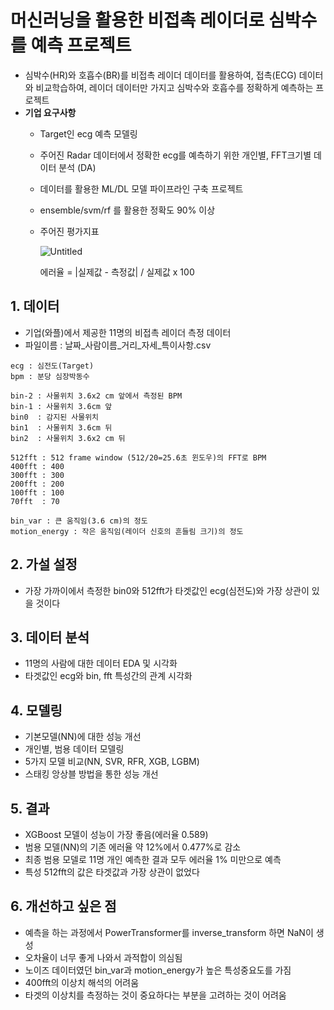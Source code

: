 # 머신러닝을 활용한 비접촉 레이더로 심박수를 예측 프로젝트

* 심박수(HR)와 호흡수(BR)를 비접촉 레이더 데이터를 활용하여, 접촉(ECG) 데이터와 비교학습하여, 레이더 데이터만 가지고 심박수와 호흡수를 정확하게 예측하는 프로젝트
* **기업 요구사항**  
  * Target인 ecg 예측 모델링  
  * 주어진 Radar 데이터에서 정확한 ecg를 예측하기 위한 개인별, FFT크기별 데이터 분석 (DA)  
  * 데이터를 활용한 ML/DL 모델 파이프라인 구축 프로젝트
  * ensemble/svm/rf 를 활용한 정확도 90% 이상
  * 주어진 평가지표
  
    ![Untitled](https://user-images.githubusercontent.com/86766081/163770911-03c3b82d-f92e-4d20-8a6d-e073986db5fe.png)
    
    에러율 = |실제값 - 측정값| / 실제값 x 100
   
## 1. 데이터

   * 기업(와플)에서 제공한 11명의 비접촉 레이더 측정 데이터 
   * 파일이름 : 날짜_사람이름_거리_자세_특이사항.csv  
    
    ecg : 심전도(Target)
    bpm : 분당 심장박동수

    bin-2 : 사물위치 3.6x2 cm 앞에서 측정된 BPM
    bin-1 : 사물위치 3.6cm 앞
    bin0  : 감지된 사물위치
    bin1  : 사물위치 3.6cm 뒤
    bin2  : 사물위치 3.6x2 cm 뒤
    
    512fft : 512 frame window (512/20=25.6초 윈도우)의 FFT로 BPM
    400fft : 400
    300fft : 300
    200fft : 200
    100fft : 100
    70fft  : 70

    bin_var : 큰 움직임(3.6 cm)의 정도
    motion_energy : 작은 움직임(레이더 신호의 흔들림 크기)의 정도
    
## 2. 가설 설정
   * 가장 가까이에서 측정한 bin0와 512fft가 타겟값인 ecg(심전도)와 가장 상관이 있을 것이다

## 3. 데이터 분석
   * 11명의 사람에 대한 데이터 EDA 및 시각화
   * 타겟값인 ecg와 bin, fft 특성간의 관계 시각화
## 4. 모델링
   * 기본모델(NN)에 대한 성능 개선
   * 개인별, 범용 데이터 모델링
   * 5가지 모델 비교(NN, SVR, RFR, XGB, LGBM)
   * 스태킹 앙상블 방법을 통한 성능 개선
## 5. 결과
   * XGBoost 모델이 성능이 가장 좋음(에러율 0.589)
   * 범용 모델(NN)의 기존 에러율 약 12%에서 0.477%로 감소
   * 최종 범용 모델로 11명 개인 예측한 결과 모두 에러율 1% 미만으로 예측
   * 특성 512fft의 값은 타겟값과 가장 상관이 없었다
## 6. 개선하고 싶은 점
   * 예측을 하는 과정에서 PowerTransformer를 inverse_transform 하면 NaN이 생성
   * 오차율이 너무 좋게 나와서 과적합이 의심됨
   * 노이즈 데이터였던 bin_var과 motion_energy가 높은 특성중요도를 가짐
   * 400fft의 이상치 해석의 어려움
   * 타겟의 이상치를 측정하는 것이 중요하다는 부분을 고려하는 것이 어려움
